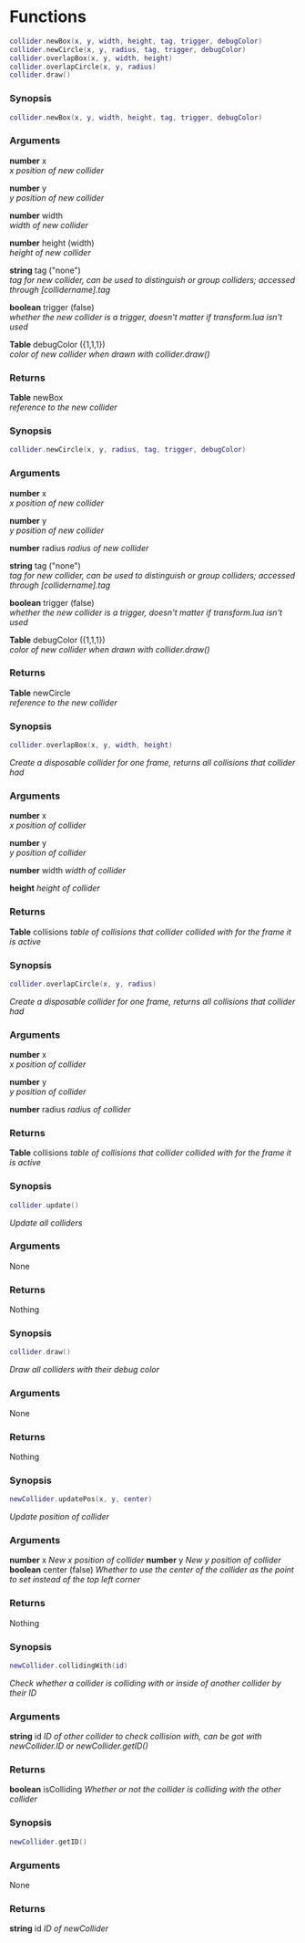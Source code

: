 # Functions

```lua
collider.newBox(x, y, width, height, tag, trigger, debugColor)
collider.newCircle(x, y, radius, tag, trigger, debugColor)
collider.overlapBox(x, y, width, height)
collider.overlapCircle(x, y, radius)
collider.draw()
```

### Synopsis
```lua
collider.newBox(x, y, width, height, tag, trigger, debugColor)
```
### Arguments

**number** x  
  _x position of new collider_  
  
**number** y  
  _y position of new collider_
  
**number** width  
  _width of new collider_
  
**number** height (width)  
  _height of new collider_
  
**string** tag ("none")  
  _tag for new collider, can be used to distinguish or group colliders; accessed through [collidername].tag_
  
**boolean** trigger (false)  
  _whether the new collider is a trigger, doesn't matter if transform.lua isn't used_
  
**Table** debugColor ({1,1,1})  
  _color of new collider when drawn with collider.draw()_

### Returns
**Table** newBox  
  _reference to the new collider_

### Synopsis
```lua
collider.newCircle(x, y, radius, tag, trigger, debugColor)
```
### Arguments

**number** x  
  _x position of new collider_  
  
**number** y  
  _y position of new collider_
  
**number** radius
  _radius of new collider_
  
**string** tag ("none")  
  _tag for new collider, can be used to distinguish or group colliders; accessed through [collidername].tag_
  
**boolean** trigger (false)  
  _whether the new collider is a trigger, doesn't matter if transform.lua isn't used_
  
**Table** debugColor ({1,1,1})  
  _color of new collider when drawn with collider.draw()_

### Returns
**Table** newCircle  
  _reference to the new collider_

### Synopsis
```lua
collider.overlapBox(x, y, width, height)
```
_Create a disposable collider for one frame, returns all collisions that collider had_
### Arguments

**number** x  
  _x position of collider_  
  
**number** y  
  _y position of collider_
  
**number** width
  _width of collider_

**height**
  _height of collider_
  
### Returns
**Table** collisions
  _table of collisions that collider collided with for the frame it is active_
  
### Synopsis
```lua
collider.overlapCircle(x, y, radius)
```
_Create a disposable collider for one frame, returns all collisions that collider had_
### Arguments

**number** x  
  _x position of collider_  
  
**number** y  
  _y position of collider_
  
**number** radius
  _radius of collider_
  
### Returns
**Table** collisions
  _table of collisions that collider collided with for the frame it is active_
  
### Synopsis
```lua
collider.update()
```
_Update all colliders_
### Arguments

None

### Returns

Nothing
  
### Synopsis
```lua
collider.draw()
```
_Draw all colliders with their debug color_
### Arguments

None

### Returns

Nothing

### Synopsis
```lua
newCollider.updatePos(x, y, center)
```
_Update position of collider_
### Arguments

**number** x
  _New x position of collider_
**number** y
  _New y position of collider_
**boolean** center (false)
  _Whether to use the center of the collider as the point to set instead of the top left corner_
  
### Returns

Nothing

### Synopsis
```lua
newCollider.collidingWith(id)
```
_Check whether a collider is colliding with or inside of another collider by their ID_
### Arguments

**string** id
  _ID of other collider to check collision with, can be got with newCollider.ID or newCollider.getID()_
  
### Returns

**boolean** isColliding
  _Whether or not the collider is colliding with the other collider_

### Synopsis
```lua
newCollider.getID()
```
### Arguments

None

### Returns

**string** id
  _ID of newCollider_

